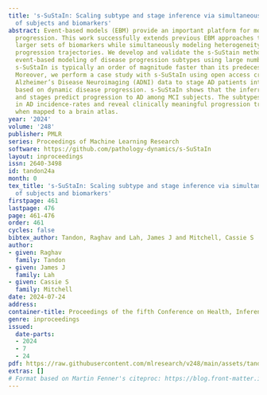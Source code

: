 ```yaml
---
title: 's-SuStaIn: Scaling subtype and stage inference via simultaneous clustering
  of subjects and biomarkers'
abstract: Event-based models (EBM) provide an important platform for modeling disease
  progression. This work successfully extends previous EBM approaches to work with
  larger sets of biomarkers while simultaneously modeling heterogeneity in disease
  progression trajectories. We develop and validate the s-SuStain method for scalable
  event-based modeling of disease progression subtypes using large numbers of features.
  s-SuStaIn is typically an order of magnitude faster than its predecessor (SuStaIn).
  Moreover, we perform a case study with s-SuStaIn using open access cross-sectional
  Alzheimer’s Disease Neuroimaging (ADNI) data to stage AD patients into four subtypes
  based on dynamic disease progression. s-SuStaIn shows that the inferred subtypes
  and stages predict progression to AD among MCI subjects. The subtypes show difference
  in AD incidence-rates and reveal clinically meaningful progression trajectories
  when mapped to a brain atlas.
year: '2024'
volume: '248'
publisher: PMLR
series: Proceedings of Machine Learning Research
software: https://github.com/pathology-dynamics/s-SuStaIn
layout: inproceedings
issn: 2640-3498
id: tandon24a
month: 0
tex_title: 's-SuStaIn: Scaling subtype and stage inference via simultaneous clustering
  of subjects and biomarkers'
firstpage: 461
lastpage: 476
page: 461-476
order: 461
cycles: false
bibtex_author: Tandon, Raghav and Lah, James J and Mitchell, Cassie S
author:
- given: Raghav
  family: Tandon
- given: James J
  family: Lah
- given: Cassie S
  family: Mitchell
date: 2024-07-24
address:
container-title: Proceedings of the fifth Conference on Health, Inference, and Learning
genre: inproceedings
issued:
  date-parts:
  - 2024
  - 7
  - 24
pdf: https://raw.githubusercontent.com/mlresearch/v248/main/assets/tandon24a/tandon24a.pdf
extras: []
# Format based on Martin Fenner's citeproc: https://blog.front-matter.io/posts/citeproc-yaml-for-bibliographies/
---
```

